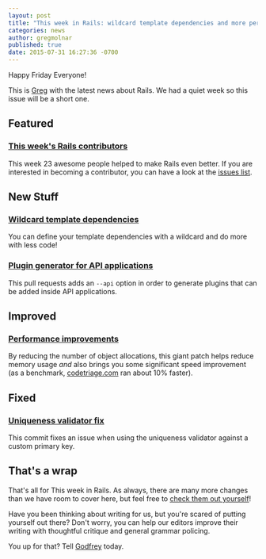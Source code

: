 ```yaml
---
layout: post
title: "This week in Rails: wildcard template dependencies and more performance!"
categories: news
author: gregmolnar
published: true
date: 2015-07-31 16:27:36 -0700
---
```


Happy Friday Everyone!

This is [Greg](https://github.com/gregmolnar) with the latest news about Rails. We had a quiet week so this issue will be a short one.

## Featured

### [This week's Rails contributors](http://contributors.rubyonrails.org/contributors/in-time-window/20150724-201507312200)

This week 23 awesome people helped to make Rails even better. If you are interested in becoming a contributor, you can have a look at the [issues list](https://github.com/rails/rails/issues).

## New Stuff

### [Wildcard template dependencies](https://github.com/rails/rails/pull/20904)

You can define your template dependencies with a wildcard and do more with less code!

### [Plugin generator for API applications](https://github.com/rails/rails/pull/21003)

This pull requests adds an `--api` option in order to generate plugins that can be added inside API applications.

## Improved

### [Performance improvements](https://github.com/rails/rails/pull/21057)

By reducing the number of object allocations, this giant patch helps reduce memory usage _and_ also brings you some significant speed improvement (as a benchmark, [codetriage.com](http://codetriage.com) ran about 10% faster).

## Fixed

### [Uniqueness validator fix](https://github.com/rails/rails/pull/20966)

This commit fixes an issue when using the uniqueness validator against a custom primary key.

## That's a wrap

That's all for This week in Rails. As always, there are many more changes than we have room to cover here, but feel free to [check them out yourself](https://github.com/rails/rails/compare/master@%7B2015-07-25%7D...@%7B2015-07-31%7D)!

Have you been thinking about writing for us, but you're scared of putting yourself out there? Don't worry, you can help our editors improve their writing with thoughtful critique and general grammar policing.

You up for that? Tell [Godfrey](mailto:godfreykfc@gmail.com) today.

